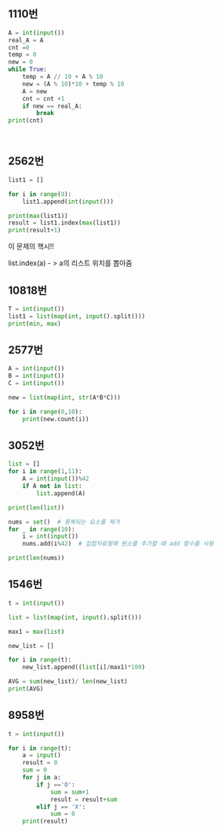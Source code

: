 ## 1110번

```python
A = int(input())
real_A = A
cnt =0
temp = 0
new = 0
while True:
    temp = A // 10 + A % 10 
    new = (A % 10)*10 + temp % 10
    A = new
    cnt = cnt +1
    if new == real_A:
        break
print(cnt)

  
```



## 2562번

```python
list1 = []

for i in range(9):
    list1.append(int(input()))

print(max(list1))
result = list1.index(max(list1))
print(result+1)
```

이 문제의 핵시!! 

list.index(a) - > a의 리스트 위치를 뽑아줌



## 10818번

```python
T = int(input())
list1 = list(map(int, input().split()))
print(min, max)
```



## 2577번

```python
A = int(input())
B = int(input())
C = int(input())

new = list(map(int, str(A*B*C)))

for i in range(0,10):
    print(new.count(i)) 
```



## 3052번

```python
list = []
for i in range(1,11):
    A = int(input())%42
    if A not in list:
        list.append(A)

print(len(list))
```



```python
nums = set()  # 중복되는 요소를 제거
for _ in range(10):
    i = int(input())
    nums.add(i%42)  # 집합자료형에 원소를 추가할 때 add 함수를 사용

print(len(nums))
```



## 1546번

```python
t = int(input())

list = list(map(int, input().split()))

max1 = max(list)

new_list = []

for i in range(t):
    new_list.append((list[i]/max1)*100)

AVG = sum(new_list)/ len(new_list)
print(AVG)
```



## 8958번

```python
t = int(input())

for i in range(t):
    a = input()
    result = 0
    sum = 0
    for j in a:
        if j =='O':
            sum = sum+1
            result = result+sum
        elif j == 'X':
            sum = 0
    print(result)

```

